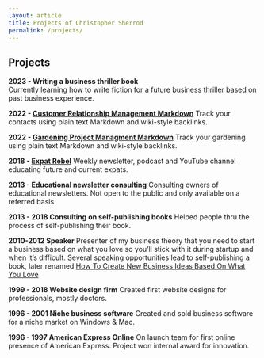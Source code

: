 ```yaml
---
layout: article
title: Projects of Christopher Sherrod
permalink: /projects/
---
```

## Projects
**2023 - Writing a business thriller book**<br>
Currently learning how to write fiction for a future business thriller based on past business experience.

**2022 - [Customer Relationship Management Markdown](https://github.com/CLSherrod/crm-markdown)**
Track your contacts using plain text Markdown and wiki-style backlinks.

**2022 - [Gardening Project Managment Markdown](https://github.com/CLSherrod/gardening-markdown)**
Track your gardening using plain text Markdown and wiki-style backlinks.

**2018 - [Expat Rebel](https://expatrebel.com)**
Weekly newsletter, podcast and YouTube channel educating future and current expats.

**2013 - Educational newsletter consulting**
Consulting owners of educational newsletters. Not open to the public and only available on a referred basis.

**2013 - 2018 Consulting on self-publishing books**
Helped people thru the process of self-publishing their book.

**2010-2012 Speaker**
Presenter of my business theory that you need to start a business based on what you love so you’ll stick with it during startup and when it’s difficult. Several speaking opportunities lead to self-publishing a book, later renamed [How To Create New Business Ideas Based On What You Love](https://christophersherrod.com/2020/12/02/business-ideas.html)

**1999 - 2018 Website design firm**
Created first website designs for professionals, mostly doctors.

**1996 - 2001 Niche business software**
Created and sold business software for a niche market on Windows & Mac.

**1996 - 1997 American Express Online**
On launch team for first online presence of American Express. Project won internal award for innovation.